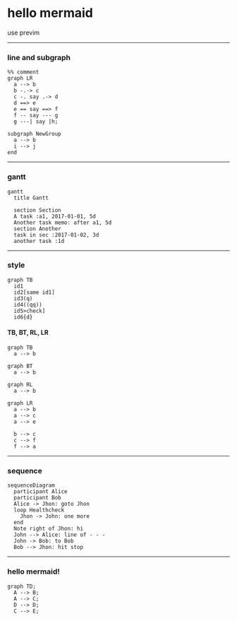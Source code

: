 # hello mermaid
use previm


---
### line and subgraph
```mermaid
%% comment
graph LR
  a --> b
  b -.-> c
  c -. say .-> d
  d ==> e
  e == say ==> f
  f -- say --- g
  g ---| say |h;

subgraph NewGroup
  a --> b
  i --> j
end
```

---
### gantt
```mermaid
gantt
  title Gantt

  section Section
  A task :a1, 2017-01-01, 5d
  Another task memo: after a1, 5d
  section Another
  task in sec :2017-01-02, 3d
  another task :1d
```

---
### style
```mermaid
graph TB
  id1
  id2[same id1]
  id3(q)
  id4((qq))
  id5>check]
  id6{d}
```

#### TB, BT, RL, LR
```mermaid
graph TB
  a --> b
```

```mermaid
graph BT
  a --> b
```

```mermaid
graph RL
  a --> b
```

```mermaid
graph LR
  a --> b
  a --> c
  a --> e

  b --> c
  c --> f
  f --> a
```

---
### sequence
```mermaid
sequenceDiagram
  participant Alice
  participant Bob
  Alice -> Jhon: goto Jhon
  loop Healthcheck
    Jhon -> John: one more
  end
  Note right of Jhon: hi
  John --> Alice: line of - - -
  John -> Bob: to Bob
  Bob --> Jhon: hit stop
```

---
### hello mermaid!
```mermaid
graph TD;
  A --> B;
  A --> C;
  D --> D;
  C --> E;
```
